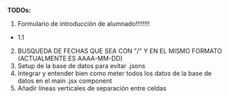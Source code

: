 **TODOs:**

1. Formulario de introducción de alumnado!!!!!!!!
- 1.1 
2. BUSQUEDA DE FECHAS QUE SEA CON "/" Y EN EL MISMO FORMATO (ACTUALMENTE ES AAAA-MM-DD)
3. Setup de la base de datos para evitar .jsons
4. Integrar y entender bien como meter todos los datos de la base de datos en el main .jsx component
5. Añadir líneas verticales de separación entre celdas